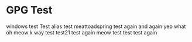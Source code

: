 # GPG Test

windows test
Test alias
test meattoadspring
test again
and again
yep
what
oh
meow
k
way
test
test21
test
again
meow
test
test
test
again

